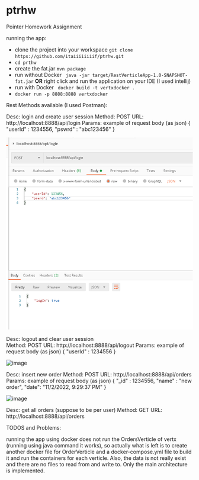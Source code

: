 # ptrhw
Pointer Homework Assignment

running the app:
- clone the project into your workspace `git clone https://github.com/itaiiiiiiiif/ptrhw.git`
- `cd prthw` 
- create the fat.jar `mvn package`
- run without Docker  ` java -jar target/RestVerticleApp-1.0-SNAPSHOT-fat.jar` **OR** right click and run the application on your IDE (I used intellij)
- run with Docker ` docker build -t vertxdocker .`
- `docker run -p 8888:8888 vertxdocker`


Rest Methods available (I used Postman):

   Desc: login and create user session
   Method: POST
   URL: http://localhost:8888/api/login
   Params:
   example of request body (as json)
   {
      "userId" : 1234556,
      "pswrd" : "abc123456"
   }

   ![img.png](img.png)


   Desc: logout and clear user session   
   Method: POST
   URL: http://localhost:8888/api/logout
   Params:
   example of request body (as json)
   {
      "userId" : 1234556
   }
   
   ![image](https://user-images.githubusercontent.com/83422637/199584430-282d6b6e-3a87-44eb-988e-32bc90145385.png)




   Desc: insert new order
   Method: POST
   URL: http://localhost:8888/api/orders
   Params:
   example of request body (as json)
   {
      "_id" : 1234556,
      "name" : "new order",
      "date": "11/2/2022, 9:29:37 PM"
   }
   
   ![image](https://user-images.githubusercontent.com/83422637/199584998-8b7cd4ba-2ef6-49ee-9133-9eaf8c56f9e6.png)


   Desc: get all orders (suppose to be per user)
   Method: GET
   URL: http://localhost:8888/api/orders
   

TODOS and Problems:

running the app using docker does not run the OrdersVerticle of vertx (running using java command it works), so actually what is left is to create another docker file for OrderVerticle and a docker-compose.yml file to build it and run the containers for each verticle.
Also, the data is not really exist and there are no files to read from and write to. Only the main architecture is implemented.

